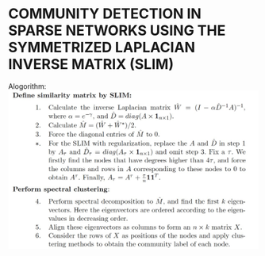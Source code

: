 # COMMUNITY DETECTION IN SPARSE NETWORKS USING THE SYMMETRIZED LAPLACIAN INVERSE MATRIX (SLIM)
Alogorithm:
![Figure 1-1](https://github.com/yningc/SLIM/blob/master/Algorithm.jpg?raw=true "Figure 1-1")
